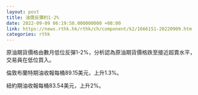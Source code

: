 ```yaml
---
layout: post
title: 油價反彈約1-2%
date: 2022-09-09 06:19:58.000000000 +08:00
link: https://news.rthk.hk/rthk/ch/component/k2/1666151-20220909.htm
categories: rthk
---
```


原油期貨價格由數月低位反彈1-2%，分析認為原油期貨價格跌至接近超賣水平，交易員在低位買入。

倫敦布蘭特期油收報每桶89.15美元，上升1.3%。

紐約期油收報每桶83.54美元，上升2%。
